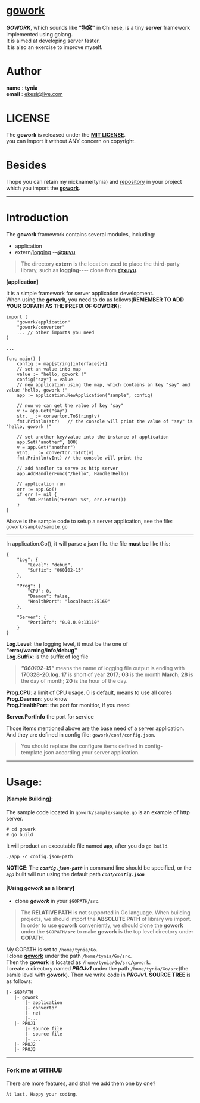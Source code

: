 # [gowork](https://github.com/tynia/gowork.git)
***GOWORK***, which sounds like **"狗窝"** in Chinese, is a tiny **server** framework implemented using golang.  
It is aimed at developing server faster.  
It is also an exercise to improve myself.  

# Author
**name**  : **tynia**  
**email** : [ekesi@live.com](ekesi@live.com)

# LICENSE
The **gowork** is released under the [**MIT LICENSE**](http://opensource.org/licenses/mit-license.php).  
you can import it without ANY concern on copyright.  

# Besides
I hope you can retain my nickname(tynia) and [repository](https://github.com/tynia/gowork) in your project which you import the [**gowork**](https://github.com/tynia/gowork).  

---
# Introduction
The **gowork** framework contains several modules, including:
- application 
- extern/[logging](https://github.com/xuyu/logging)   --[**@xuyu**](https://github.com/xuyu) 
> The directory **extern** is the location used to place the third-party library, such as **logging**---- clone from [**@xuyu**](https://github.com/xuyu/logging.git).

**[application]** 

It is a simple framework for server application development.  
When using the **gowork**, you need to do as follows(**REMEMBER TO ADD YOUR GOPATH AS THE PREFIX OF GOWORK**):
```
import (
    "gowork/application"
    "gowork/convertor"
    ... // other imports you need
)

...

func main() {
    config := map[string]interface{}{}
    // set an value into map
    value := "hello, gowork !"
    config["say"] = value
    // new application using the map, which contains an key "say" and value "hello, gowork !"
    app := application.NewApplication("sample", config)

    // now we can get the value of key "say"
    v := app.Get("say")
    str, _ := convertor.ToString(v) 
    fmt.Println(str)   // the console will print the value of "say" is "hello, gowork !"

    // set another key/value into the instance of application
    app.Set("another", 100)
    v = app.Get("another")
    vInt, _ := convertor.ToInt(v)
    fmt.Println(vInt) // the console will print the

    // add handler to serve as http server
    app.AddHandlerFunc("/hello", HandlerHello)

    // application run
    err := app.Go()
    if err != nil {
	    fmt.Println("Error: %s", err.Error())
    }
}
``` 
Above is the sample code to setup a server application, see the file: ```gowork/sample/sample.go```  

---
In application.Go(), it will parse a json file. the file **must be** like this: 
```
{
	"Log": {
		"Level": "debug",
		"Suffix": "060102-15"
	},
	
	"Prog": {
		"CPU": 0,
		"Daemon": false,
		"HealthPort": "localhost:25169"
	},
	
	"Server": {
		"PortInfo": "0.0.0.0:13110"
	}
}
```
**Log.Level**: the logging level, it must be the one of **"error/warning/info/debug"**  
**Log.Suffix**: is the suffix of log file  
> ***"060102-15"*** means the name of logging file output is ending with **170328-20.log**.
**17** is short of year **2017**;
**03** is the month **March**;
**28** is the day of month;
**20** is the hour of the day. 

**Prog.CPU**: a limit of CPU usage. 0 is default, means to use all cores  
**Prog.Daemon**: you know  
**Prog.HealthPort**: the port for monitior, if you need  

**Server.PortInfo** the port for service 

Those items mentioned above are the base need of a server application. And they are defined in config file: ```gowork/conf/config.json```.
> You should replace the configure items defined in config-template.json according your server application. 

---
# Usage:
#### [Sample Building]:
The sample code located in ```gowork/sample/sample.go``` is an example of http server.

```
# cd gowork
# go build
```

It will product an executable file named ***```app```***, after you do ```go build```.

```
./app -c config.json-path
```

**NOTICE**: The ***```config.json-path```*** in command line should be specified, or the ***```app```*** built will run using the default path ***```conf/config.json```***

#### [Using ***gowork*** as a library]
* clone ***gowork*** in your ```$GOPATH/src```.
> The **RELATIVE PATH** is not supported in Go language. When building projects, we should import the **ABSOLUTE PATH** of library we import. In order to use **gowork** conveniently, we should clone the **gowork** under the **```$GOPATH/src```** to make **gowork** is the top level directory under **GOPATH**.

My GOPATH is set to ```/home/tynia/Go```.  
I clone [**gowork**](https://github.com/tynia/gowork) under the path ```/home/tynia/Go/src```.  
Then the **gowork** is located as ```/home/tynia/Go/src/gowork```.  
I create a directory named ***PROJv1*** under the path ```/home/tynia/Go/src```(the samle level with **gowork**). Then we write code in ***PROJv1***.
**SOURCE TREE** is as follows:
```
|- $GOPATH  
   |- gowork  
       |- application  
       |- convertor  
       |- net  
       |-...  
   |- PROJ1  
       |- source file  
       |- source file  
       |- ...
   |- PROJ2  
   |- PROJ3
```
---------------------------
### Fork me at GITHUB
There are more features, and shall we add them one by one?

```At last, Happy your coding.```
